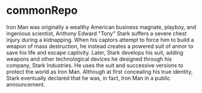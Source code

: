 # commonRepo
Iron Man was originally a wealthy American business magnate, playboy, and ingenious scientist, Anthony Edward "Tony" Stark suffers a severe chest injury during a kidnapping. When his captors attempt to force him to build a weapon of mass destruction, he instead creates a powered suit of armor to save his life and escape captivity. Later, Stark develops his suit, adding weapons and other technological devices he designed through his company, Stark Industries. He uses the suit and successive versions to protect the world as Iron Man. Although at first concealing his true identity, Stark eventually declared that he was, in fact, Iron Man in a public announcement.

